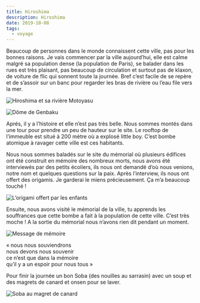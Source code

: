 ```yaml
---
title: Hiroshima
description: Hiroshima
date: 2019-10-08
tags:
  - voyage
---
```


Beaucoup de personnes dans le monde connaissent cette ville, pas pour les bonnes raisons. Je vais commencer par la ville aujourd’hui, elle est calme malgré sa population dense (la population de Paris), se balader dans les rues est très plaisant, pas beaucoup de circulation et surtout pas de klaxon, de voiture de flic qui sonnent toute la journée. Bref c’est facile de se repère et de s’assoir sur un banc pour regarder les bras de rivière ou l’eau file vers la mer.

![Hiroshima et sa rivière Motoyasu](/img/jpg/75e57d32-ba89-4dbc-a902-c1aed787097a.jpg "Hiroshima et sa rivière Motoyasu")

![Dôme de Genbaku](/img/jpg/3489adce-6cda-488d-993d-b9ee6963966b.jpg "Dôme de Genbaku")

Aprés, il y a l’histoire et elle n’est pas très belle. Nous sommes montés dans une tour pour prendre un peu de hauteur sur le site. Le rooftop de l’immeuble est situé à 200 mètre où a explosé little boy. C’est bombe atomique à ravager cette ville est ces habitants.

Nous nous sommes baladés sur le site du mémorial où plusieurs édifices ont été construit en mémoire des nombreux morts, nous avons été interviewés par des petits écoliers, ils nous ont demandé d’où nous venions, notre nom et quelques questions sur la paix. Après l’interview, ils nous ont offert des origamis. Je garderai le miens précieusement. Ça m’a beaucoup touché !

![L’origami offert par les enfants](/img/jpg/e959e9d3-e1bf-43b7-a7a3-e0a2abcdf085-r90.jpg "L’origami offert par les enfants")

Ensuite, nous avons visité le mémorial de la ville, tu apprends les souffrances que cette bombe a fait à la population de cette ville. C’est très moche ! A la sortie du mémorial nous n’avons rien dit pendant un moment.

![Message de mémoire](/img/jpg/383297e3-1d02-4ba3-a5d4-41ec72f5f247-r90.jpg "Message de mémoire")

« nous nous souviendrons  
nous devons nous souvenir  
ce n’est que dans la mémoire  
qu’il y a un espoir pour nous tous »

Pour finir la journée un bon Soba (des nouilles au sarrasin) avec un soup et des magrets de canard et onsen pour se laver.

![Soba au magret de canard](/img/jpg/94ced28e-5bde-4393-a976-ddcfa4f048a1.jpg "Soba au magret de canard")